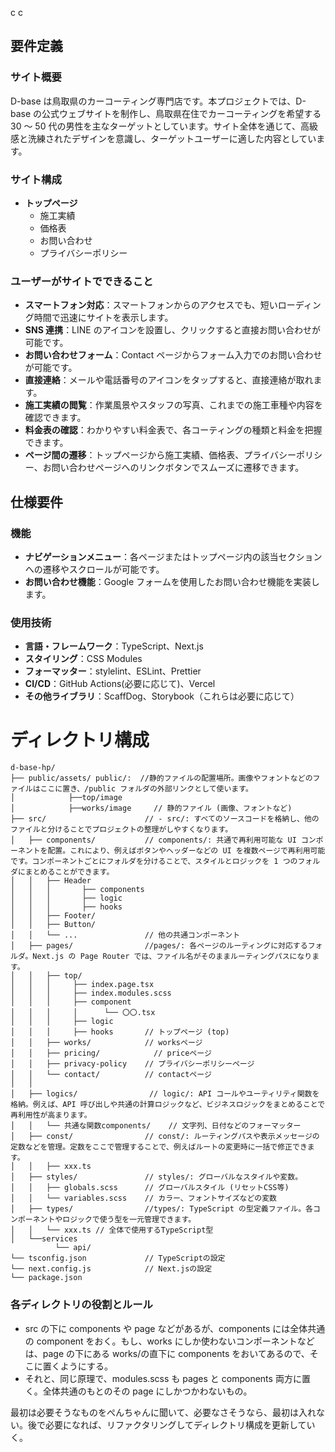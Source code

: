 c
c

## 要件定義

### サイト概要

D-base は鳥取県のカーコーティング専門店です。本プロジェクトでは、D-base の公式ウェブサイトを制作し、鳥取県在住でカーコーティングを希望する 30 ～ 50 代の男性を主なターゲットとしています。サイト全体を通じて、高級感と洗練されたデザインを意識し、ターゲットユーザーに適した内容としています。

### サイト構成

- **トップページ**
  - 施工実績
  - 価格表
  - お問い合わせ
  - プライバシーポリシー

### ユーザーがサイトでできること

- **スマートフォン対応**：スマートフォンからのアクセスでも、短いローディング時間で迅速にサイトを表示します。
- **SNS 連携**：LINE のアイコンを設置し、クリックすると直接お問い合わせが可能です。
- **お問い合わせフォーム**：Contact ページからフォーム入力でのお問い合わせが可能です。
- **直接連絡**：メールや電話番号のアイコンをタップすると、直接連絡が取れます。
- **施工実績の閲覧**：作業風景やスタッフの写真、これまでの施工車種や内容を確認できます。
- **料金表の確認**：わかりやすい料金表で、各コーティングの種類と料金を把握できます。
- **ページ間の遷移**：トップページから施工実績、価格表、プライバシーポリシー、お問い合わせページへのリンクボタンでスムーズに遷移できます。

## 仕様要件

### 機能

- **ナビゲーションメニュー**：各ページまたはトップページ内の該当セクションへの遷移やスクロールが可能です。
- **お問い合わせ機能**：Google フォームを使用したお問い合わせ機能を実装します。

### 使用技術

- **言語・フレームワーク**：TypeScript、Next.js
- **スタイリング**：CSS Modules
- **フォーマッター**：stylelint、ESLint、Prettier
- **CI/CD**：GitHub Actions(必要に応じて)、Vercel
- **その他ライブラリ**：ScaffDog、Storybook（これらは必要に応じて）

# ディレクトリ構成

```
d-base-hp/
├── public/assets/ public/:  //静的ファイルの配置場所。画像やフォントなどのファイルはここに置き、/public フォルダの外部リンクとして使います。
│            ├──top/image
│            ├──works/image     // 静的ファイル (画像、フォントなど)
├── src/                      // - src/: すべてのソースコードを格納し、他のファイルと分けることでプロジェクトの整理がしやすくなります。
│   ├── components/           // components/: 共通で再利用可能な UI コンポーネントを配置。これにより、例えばボタンやヘッダーなどの UI を複数ページで再利用可能です。コンポーネントごとにフォルダを分けることで、スタイルとロジックを 1 つのフォルダにまとめることができます。
│   │   ├── Header
│   │   │       ├── components
│   │   │       ├── logic
│   │   │       ├── hooks
│   │   ├── Footer/
│   │   ├── Button/
│   │   └── ...               // 他の共通コンポーネント
│   ├── pages/                //pages/: 各ページのルーティングに対応するフォルダ。Next.js の Page Router では、ファイル名がそのままルーティングパスになります。
│   │   ├── top/
│   │   │     ├── index.page.tsx
│   │   │     ├── index.modules.scss
│   │   │     ├── component
│   │   │     │      └── 〇〇.tsx
│   │   │     ├── logic
│   │   │     ├── hooks       // トップページ (top)
│   │   ├── works/            // worksページ
│   │   ├── pricing/            // priceページ
│   │   ├── privacy-policy    // プライバシーポリシーページ
│   │   └── contact/          // contactページ
│   │
│   ├── logics/                // logic/: API コールやユーティリティ関数を格納。例えば、API 呼び出しや共通の計算ロジックなど、ビジネスロジックをまとめることで再利用性が高まります。
│   │   └── 共通な関数components/    // 文字列、日付などのフォーマッター
│   ├── const/                // const/: ルーティングパスや表示メッセージの定数などを管理。定数をここで管理することで、例えばルートの変更時に一括で修正できます。
│   │   ├── xxx.ts
│   ├── styles/               // styles/: グローバルなスタイルや変数。
│   │   ├── globals.scss      // グローバルスタイル (リセットCSS等)
│   │   └── variables.scss    // カラー、フォントサイズなどの変数
│   ├── types/                //types/: TypeScript の型定義ファイル。各コンポーネントやロジックで使う型を一元管理できます。
│   │   └── xxx.ts // 全体で使用するTypeScript型
│   └──services
          └── api/
└── tsconfig.json             // TypeScriptの設定
└── next.config.js            // Next.jsの設定
└── package.json
```

### 各ディレクトリの役割とルール

- src の下に components や page などがあるが、components には全体共通の component をおく。もし、works にしか使わないコンポーネントなどは、page の下にある works/の直下に components をおいてあるので、そこに置くようにする。
- それと、同じ原理で、modules.scss も pages と components 両方に置く。全体共通のもとのその page にしかつかわないもの。

最初は必要そうなものをぺんちゃんに聞いて、必要なさそうなら、最初は入れない。後で必要になれば、リファクタリングしてディレクトリ構成を更新していく。
